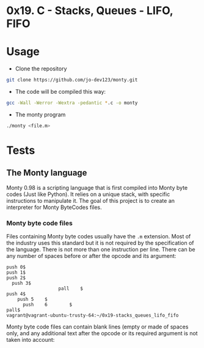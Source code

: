 # 0x19. C - Stacks, Queues - LIFO, FIFO

# Usage

- Clone the repository

```sh
git clone https://github.com/jo-dev123/monty.git
```

- The code will be compiled this way:

```sh
gcc -Wall -Werror -Wextra -pedantic *.c -o monty
```

- The monty program

```sh
./monty <file.m>
```

# Tests

## The Monty language

Monty 0.98 is a scripting language that is first compiled into Monty byte codes (Just like Python). It relies on a unique stack, with specific instructions to manipulate it. The goal of this project is to create an interpreter for Monty ByteCodes files.

### Monty byte code files

Files containing Monty byte codes usually have the `.m` extension. Most of the industry uses this standard but it is not required by the specification of the language. There is not more than one instruction per line. There can be any number of spaces before or after the opcode and its argument:

```vagrant@vagrant-ubuntu-trusty-64:~/0x19-stacks_queues_lifo_fifo$ cat -e bytecodes/000.m
push 0$
push 1$
push 2$
  push 3$
                   pall    $
push 4$
    push 5    $
      push    6        $
pall$
vagrant@vagrant-ubuntu-trusty-64:~/0x19-stacks_queues_lifo_fifo
```

Monty byte code files  can contain blank lines (empty or made of spaces only, and any additional text after the opcode or its required argument is not taken into account:
